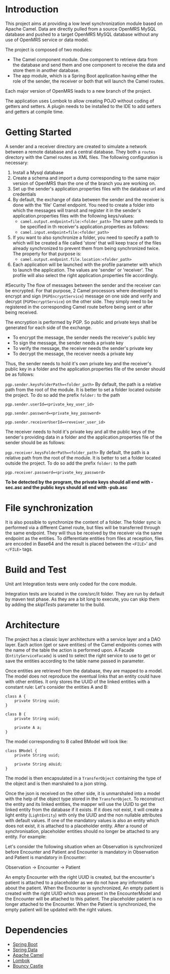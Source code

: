 # Introduction 
This project aims at providing a low level synchronization module based on Apache Camel.
Data are directly pulled from a source OpenMRS MySQL database and pushed to a target OpenMRS MySQL database without any use of OpenMRS service or data model.

The project is composed of two modules:
- The Camel component module. One component to retrieve data from the database and send them and one component
to receive the data and store them in another database.
- The app module, which is a Spring Boot application having either the role of the sender, the receiver or both that will launch the Camel routes.

Each major version of OpenMRS leads to a new branch of the project.

The application uses Lombok to allow creating POJO without coding of getters and setters. A plugin needs to be installed to the IDE to add setters and getters at compile time.

# Getting Started
A sender and a receiver directory are created to simulate a network between a remote database and a central database.
They both a `routes` directory with the Camel routes as XML files.
The following configuration is necessary:
1. Install a Mysql database
2. Create a schema and import a dump corresponding to the same major version of OpenMRS than the one of the branch you are working on.
3. Set up the sender's application.properties files with the database url and credentials
4. By default, the exchange of data between the sender and the receiver is done with the 'file' Camel endpoint. 
You need to create a folder into which the messages will transit and register it in the sender's application.properties files with the following keys/values:
    * `camel.output.endpoint=file:<folder_path>`
The same path needs to be specified in th receiver's application.properties as follows:
    * `camel.input.endpoint=file:<folder_path>`
5. If you want to also synchronize a folder, you need to specify a path to which will be created a file called 'store' that will keep trace of the files already synchronized to prevent them from being synchronized twice.
The property for that purpose is: 
    * `camel.output.endpoint.file.location:<folder_path>`
6. Each application will be launched with the profile parameter with which to launch the application. The values are 'sender' or 'receiver'. The profile will also select the right application.properties file accordingly.

#Security
The flow of messages between the sender and the receiver can be encrypted. For that purpose, 2 Camel processors where developed to encrypt and sign (`PGPEncryptService`) message on one side
and verify and decrypt (`PGPDecryptService`) on the other side. They simply need to be registered in the corresponding Camel route before being sent or after being received.

The encryption is performed by PGP. So public and private keys shall be generated for each side of the exchange.
* To encrypt the message, the sender needs the receiver's public key
* To sign the message, the sender needs a private key
* To verify the message, the receiver needs the sender's private key
* To decrypt the message, the receiver needs a private key

Thus, the sender needs to hold it's own private key and the receiver's public key in a folder and the application.properties file of the sender should be as follows:

`pgp.sender.keysFolderPath=<folder_path>` By default, the path is a relative path from the root of the module. It is better to set a folder located outside the project. To do so add the prefix `folder:` to the path

`pgp.sender.userId=<private_key_user_id>`

`pgp.sender.password=<private_key_password>`

`pgp.sender.receiverUserId=<reveiver_user_id>`

The receiver needs to hold it's private key and all the public keys of the sender's providing data in a folder and the application.properties file of the sender should be as follows:

`pgp.receiver.keysFolderPath=<folder_path>` By default, the path is a relative path from the root of the module. It is better to set a folder located outside the project. To do so add the prefix `folder:` to the path

`pgp.receiver.password=<private_key_password>`

**To be detected by the program, the private keys should all end with -sec.asc and the public keys should all end with -pub.asc**

# File synchronization
It is also possible to synchronize the content of a folder. The folder sync is performed via a different Camel route, but files will be transferred through the same endpoint. They will thus be received by the receiver via the same endpoint as the entities.
To differentiate entities from files at reception, files are encoded in Base64 and the result is placed between the `<FILE>`' and `</FILE>` tags.

# Build and Test
Unit ant Integration tests were only coded for the core module.

Integration tests are located in the core/src/it folder. They are run by default by maven test phase. As they are a bit long to execute,
you can skip them by adding the *skipITests* parameter to the build.

# Architecture
The project has a classic layer architecture with a service layer and a DAO layer.
Each action (get or save entities) of the Camel endpoints comes with the name of the table the action is performed upon.
A Facade (`EntityServiceFacade`) is used to select the right service to use to get or save the entities according to the table name passed in parameter.

Once entities are retrieved from the database, they are mapped to a model. The model does not reproduce the eventual links that an entity could have with other entities. 
It only stores the UUID of the linked entities with a constant rule:
Let's consider the entities A and B:

    class A {
        private String uuid;
    }

    class B {
        private String uuid;
        
        private A a;
    }

The model corresponding to B called BModel will look like:

    class BModel {
        private String uuid;
        
        private String aUuid;
    }
    
The model is then encapsulated in a `TransferObject` containing the type of the object and is then marshaled to a json string.

Once the json is received on the other side, it is unmarshaled into a model with the help of the object type stored in the `TransferObject`.
To reconstruct the entity and its linked entities, the mapper will use the UUID to get the linked entity from the database if it exists.
If it does not exist, it will create a light entity (`LightEntity`) with only the UUID and the non nullable attributes with default values. 
If one of the mandatory values is also an entity which does not exist, it is attached to a placeholder entity.
After a round of synchronisation, placeholder entities should no longer be attached to any entity. For example:

Let's consider the following situation when an Observation is synchronized before Encounter and Patient and Encounter is mandatory in Observation and Patient is mandatory in Encounter:

Observation -> Encounter -> Patient

An empty Encounter with the right UUID is created, but the encounter's patient is attached to a placeholder as we do not have any information about the patient.
When the Encounter is synchronized, An empty patient is created with the right UUID which was present in the EncounterModel and the Encounter will be attached to this patient.
The placeholder patient is no longer attached to the Encounter.
When the Patient is synchronized, the empty patient will be updated with the right values.
 
# Dependencies
* [Spring Boot](https://spring.io/projects/spring-boot)
* [Spring Data](https://spring.io/projects/spring-data)
* [Apache Camel](https://camel.apache.org/)
* [Lombok](https://projectlombok.org/)
* [Bouncy Castle](https://www.bouncycastle.org/fr/)
